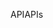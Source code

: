 <span data-ttu-id="ffbc7-101">API</span><span class="sxs-lookup"><span data-stu-id="ffbc7-101">APIs</span></span>